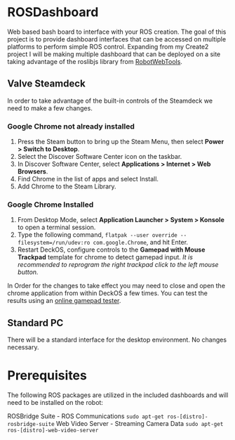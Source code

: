 # ROSDashboard
Web based bash board to interface with your ROS creation. 
The goal of this project is to provide dashboard interfaces that can be accessed on multiple platforms to perform simple ROS control. Expanding from my Create2 project I will be making multiple dashboard that can be deployed on a site taking advantage of the roslibjs library from [RobotWebTools](). 

## Valve Steamdeck
In order to take advantage of the built-in controls of the Steamdeck we need to make a few changes. 

### Google Chrome not already installed
1) Press the Steam button to bring up the Steam Menu, then select **Power > Switch to Desktop**.
2) Select the Discover Software Center icon on the taskbar.
3) In Discover Software Center, select **Applications > Internet > Web Browsers**.
4) Find Chrome in the list of apps and select Install.
5) Add Chrome to the Steam Library. 

### Google Chrome Installed
1) From Desktop Mode, select **Application Launcher > System > Konsole** to open a terminal session. 
2) Type the following command, `flatpak --user override --filesystem=/run/udev:ro com.google.Chrome`, and hit Enter. 
3) Restart DeckOS, configure controls to the **Gamepad with Mouse Trackpad** template for chrome to detect gamepad input. *It is recommended to reprogram the right trackpad click to the left mouse button.* 

In Order for the changes to take effect you may need to close and open the chrome application from within DeckOS a few times. You can test the results using an [online gamepad tester](#). 

## Standard PC
There will be a standard interface for the desktop environment. No changes necessary. 

# Prerequisites 
The following ROS packages are utilized in the included dashboards and will need to be installed on the robot:

ROSBridge Suite - ROS Communications 
`sudo apt-get ros-[distro]-rosbridge-suite`
Web Video Server - Streaming Camera Data 
`sudo apt-get ros-[distro]-web-video-server`

